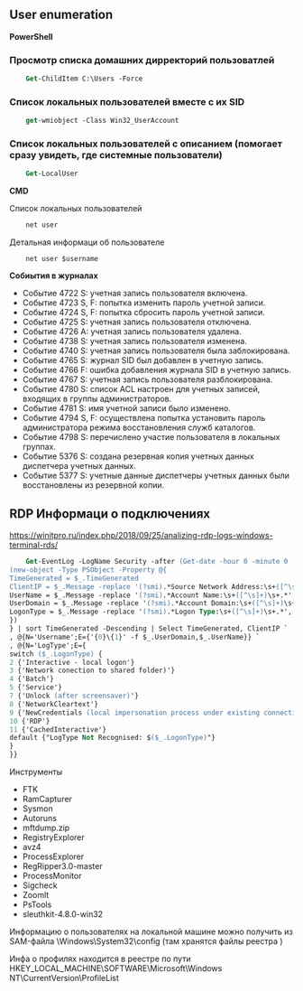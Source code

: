 ## User enumeration

**PowerShell**
### Просмотр списка домашних дирректорий пользоватлей

```ps
    Get-ChildItem C:\Users -Force
```

### Список локальных пользователей вместе с их SID

```ps
    get-wmiobject -Class Win32_UserAccount
```

### Список локальных пользователей с описанием (помогает сразу увидеть, где системные пользователи)

```ps
    Get-LocalUser
```


**CMD**

Список локальных пользователей

```cmd 
    net user
```
Детальная информаци об пользователе

```
    net user $username
```
**Собиытия в журналах**

- Событие 4722 S: учетная запись пользователя включена.
- Событие 4723 S, F: попытка изменить пароль учетной записи.
- Событие 4724 S, F: попытка сбросить пароль учетной записи.
- Событие 4725 S: учетная запись пользователя отключена.
- Событие 4726 A: учетная запись пользователя удалена.
- Событие 4738 S: учетная запись пользователя изменена.
- Событие 4740 S: учетная запись пользователя была заблокирована.
- Событие 4765 S: журнал SID был добавлен в учетную запись.
- Событие 4766 F: ошибка добавления журнала SID в учетную запись.
- Событие 4767 S: учетная запись пользователя разблокирована.
- Событие 4780 S: список ACL настроен для учетных записей, входящих в группы администраторов.
- Событие 4781 S: имя учетной записи было изменено.
- Событие 4794 S, F: осуществлена попытка установить пароль администратора режима восстановления служб каталогов.
- Событие 4798 S: перечислено участие пользователя в локальных группах.
- Событие 5376 S: создана резервная копия учетных данных диспетчера учетных данных.
- Событие 5377 S: учетные данные диспетчеры учетных данных были восстановлены из резервной копии.

## RDP Информаци о подключениях

https://winitpro.ru/index.php/2018/09/25/analizing-rdp-logs-windows-terminal-rds/

```ps
    Get-EventLog -LogName Security -after (Get-date -hour 0 -minute 0 -second 0)| ?{(4624,4778) -contains $_.EventID -and $_.Message -match 'logon type:\s+(10)\s'}| %{
(new-object -Type PSObject -Property @{
TimeGenerated = $_.TimeGenerated
ClientIP = $_.Message -replace '(?smi).*Source Network Address:\s+([^\s]+)\s+.*','$1'
UserName = $_.Message -replace '(?smi).*Account Name:\s+([^\s]+)\s+.*','$1'
UserDomain = $_.Message -replace '(?smi).*Account Domain:\s+([^\s]+)\s+.*','$1'
LogonType = $_.Message -replace '(?smi).*Logon Type:\s+([^\s]+)\s+.*','$1'
})
} | sort TimeGenerated -Descending | Select TimeGenerated, ClientIP `
, @{N='Username';E={'{0}\{1}' -f $_.UserDomain,$_.UserName}} `
, @{N='LogType';E={
switch ($_.LogonType) {
2 {'Interactive - local logon'}
3 {'Network conection to shared folder)'}
4 {'Batch'}
5 {'Service'}
7 {'Unlock (after screensaver)'}
8 {'NetworkCleartext'}
9 {'NewCredentials (local impersonation process under existing connection)'}
10 {'RDP'}
11 {'CachedInteractive'}
default {"LogType Not Recognised: $($_.LogonType)"}
}
}}
```

Инструменты 
                             
- FTK               
- RamCapturer             
- Sysmon
- Autoruns 
- mftdump.zip       
- RegistryExplorer
- avz4                                     
- ProcessExplorer   
- RegRipper3.0-master
- ProcessMonitor    
- Sigcheck                
- Zoomlt
- PsTools           
- sleuthkit-4.8.0-win32

Информацию о пользователях на локальной машине можно получить
из SAM-файла \Windows\System32\config (там хранятся файлы реестра )

Инфа о профилях находится 
в реестре по пути HKEY_LOCAL_MACHINE\SOFTWARE\Microsoft\Windows NT\CurrentVersion\ProfileList
